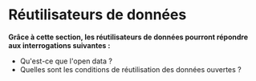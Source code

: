 # Réutilisateurs de données

**Grâce à cette section, les réutilisateurs de données pourront répondre aux interrogations suivantes :**&#x20;

* Qu'est-ce que l'open data ?
* Quelles sont les conditions de réutilisation des données ouvertes ?&#x20;

